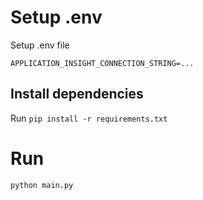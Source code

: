 # Setup .env

Setup .env file
```
APPLICATION_INSIGHT_CONNECTION_STRING=...
```

## Install dependencies

Run `pip install -r requirements.txt`

# Run
`python main.py`